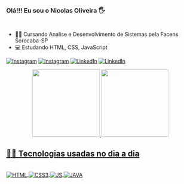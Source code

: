 
### Olá!!! Eu sou o Nicolas Oliveira 🖐️
#

- 👨‍🎓 Cursando Analise e Desenvolvimento de Sistemas pela Facens Sorocaba-SP
- 💻 Estudando HTML, CSS, JavaScript

[![Instagram](https://img.shields.io/badge/Microsoft_Outlook-0078D4?style=for-the-badge&logo=microsoft-outlook&logoColor=white)](mailto:nicollash.oliveira@outlook.com)
[![Instagram](https://img.shields.io/badge/Instagram-E4405F?style=for-the-badge&logo=instagram&logoColor=white)](https://www.instagram.com/nicolas.oliveira95/)
[![LinkedIn](https://img.shields.io/badge/LinkedIn-0077B5?style=for-the-badge&logo=linkedin&logoColor=white)](https://www.linkedin.com/in/nicollas-oliveira/)
[![LinkedIn](https://img.shields.io/badge/WhatsApp-25D366?style=for-the-badge&logo=whatsapp&logoColor=white)](https://api.whatsapp.com/send?phone=5515998585022)


<div align="center">
  <a href="https://github.com/Nicollas95">
  <img height="180em" src="https://github-readme-stats.vercel.app/api?username=Nicollas95&show_icons=true&theme=dark&include_all_commits=true&count_private=true"/>
  <img height="180em" src="https://github-readme-stats.vercel.app/api/top-langs/?username=Nicollas95&layout=compact&langs_count=7&theme=dark"/>
</div>

## 👨‍💻  Tecnologias usadas no dia a dia 

<div style="display: inline_block"><br>
<img align = "center" alt = "HTML" src ="https://img.shields.io/badge/HTML5-E34F26?style=for-the-badge&logo=html5&logoColor=white">

<img align = "center" alt = "CSS3" src = "https://img.shields.io/badge/CSS3-1572B6?style=for-the-badge&logo=css3&logoColor=white">

<img align = "center" alt = "JS" src = "https://img.shields.io/badge/JavaScript-F7DF1E?style=for-the-badge&logo=javascript&logoColor=black">

<img align = "center" alt = "JAVA" src = "https://img.shields.io/badge/Java-ED8B00?style=for-the-badge&logo=java&logoColor=white">
    
</div>
  
    


